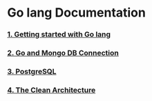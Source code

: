 # Go lang Documentation

### [1. Getting started with Go lang](https://github.com/Everest1508/go-codes/tree/main/go-basics)

### [2. Go and Mongo DB Connection](https://github.com/Everest1508/go-codes/tree/main/go-mongodb)

### [3. PostgreSQL](https://github.com/Everest1508/go-codes/tree/main/postgresql)

### [4. The Clean Architecture](https://github.com/Everest1508/go-codes/tree/main/clean_arch)